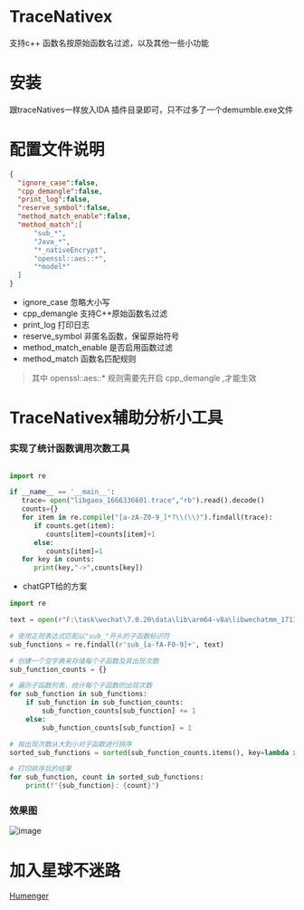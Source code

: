 # TraceNativex
支持c++ 函数名按原始函数名过滤，以及其他一些小功能
# 安装
跟traceNatives一样放入IDA 插件目录即可，只不过多了一个demumble.exe文件    
# 配置文件说明
```json
{
  "ignore_case":false,
  "cpp_demangle":false,
  "print_log":false,
  "reserve_symbol":false,
  "method_match_enable":false,
  "method_match":[
      "sub_*",
      "Java_*",
      "*_nativeEncrypt",
      "openssl::aes::*",
      "*model*"
  ]
}
```
- ignore_case 忽略大小写
- cpp_demangle 支持C++原始函数名过滤
- print_log 打印日志
- reserve_symbol 非匿名函数，保留原始符号
- method_match_enable 是否启用函数过滤
- method_match 函数名匹配规则
> 其中 openssl::aes::* 规则需要先开启 cpp_demangle ,才能生效  
# TraceNativex辅助分析小工具
### 实现了统计函数调用次数工具  
```python

import re

if __name__ == '__main__':
   trace= open("libgaea_1666336601.trace","rb").read().decode()
   counts={}
   for item in re.compile("[a-zA-Z0-9_]*?\\(\\)").findall(trace):
      if counts.get(item):
         counts[item]=counts[item]+1
      else:
         counts[item]=1
   for key in counts:
      print(key,"->",counts[key])

```
- chatGPT给的方案
```python
import re

text = open(r"F:\task\wechat\7.0.20\data\lib\arm64-v8a\libwechatmm_1711448001.txt.log","rb").read().decode()

# 使用正则表达式匹配以"sub_"开头的子函数标识符
sub_functions = re.findall(r'sub_[a-fA-F0-9]+', text)

# 创建一个空字典来存储每个子函数及其出现次数
sub_function_counts = {}

# 遍历子函数列表，统计每个子函数的出现次数
for sub_function in sub_functions:
    if sub_function in sub_function_counts:
        sub_function_counts[sub_function] += 1
    else:
        sub_function_counts[sub_function] = 1

# 按出现次数从大到小对子函数进行排序
sorted_sub_functions = sorted(sub_function_counts.items(), key=lambda x: x[1], reverse=True)

# 打印排序后的结果
for sub_function, count in sorted_sub_functions:
    print(f"{sub_function}: {count}")

```
### 效果图
![image](https://user-images.githubusercontent.com/27600008/197162604-301ca235-e815-4464-9a5b-536408e468cf.png)


# 加入星球不迷路
[Humenger](https://github.com/Humenger)
